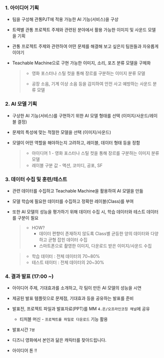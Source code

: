 ### 1. 아이디어 기획

- 팀을 구성해 관통PJT에 적용 가능한 AI 기능(서비스)을 구상

- 트랙별 관통 프로젝트 주제와 관련된 분야에서 활용 가능한 이미지 및 사운드 모델을 기획

- 관통 프로젝트 주제와 관련하여 어떤 문제를 해결해 보고 싶은지 팀원들과 자유롭게 이야기

- Teachable Machine으로 구현 가능한 이미지, 소리, 포즈 분류 모델을 구체화

  > - 영화 포스터나 스틸 컷을 통해 장르를 구분하는 이미지 분류 모델
  >
  > - 공장 소음, 기계 이상 소음 등을 감지하여 안전 사고 예방하는 사운드 분류 모델

### 2. AI 모델 기획

- 구상한 AI 기능(서비스)를 구현하기 위한 AI 모델 형태를 선택 (이미지/사운드/레이블 결정)

- 문제의 특성에 맞는 적절한 모델을 선택 (이미지/사운드)

- 모델이 어떤 역할을 해야하는지 고려하고, 레이블, 데이터 형태 등을 정함

  > - 아이디어 1 - 영화 포스터나 스틸 컷을 통해 장르를 구분하는 이미지 분류 모델
  > - 레이블 구분 값 - 액션, 코미디, 공포, SF

### 3. 데이터 수집 및 훈련/테스트

- 관련 데이터를 수집하고 Teachable Machine을 활용하여 AI 모델을 만듦

- 모델 학습에 필요한 데이터를 수집하고 정확한 레이블(Class)를 부여

- 또한 AI 모델의 성능을 평가하기 위해 데이터 수집 시, 학습 데이터와 테스트 데이터를 구분이 필요

  > - HOW?
  >   - 데이터 편향이 존재하지 않도록 Class별 균등한 양의 데이터와 다양하고 균형 잡힌 데이터 수집
  >   - 스마트폰으로 촬영한 이미지, 다운로드 받은 이미지/사운드 수집

  > - 학습 데이터 : 전체 데이터의 70~80%
  > - 테스트 테이터 : 전체 데이터의 20~30%

### 4. 결과 발표 (17:00 ~)

- 아이디어 주제, 기대효과를 소개하고, 각 팀이 만든 AI 모델의 성능을 시연
- 제공된 발표 템플릿으로 문제점, 기대효과 등을 공유하는 발표를 준비
- 발표전, 프로젝트 파일과 발표자료(PPT)를 MM `4.온/오프라인코칭 채널`에 공유
  - 티처블 머신 - `프로젝트를 파일로 다운로드` 기능 활용
- 발표시간 `7분`

- 디즈니 영화에서 본인과 닮은 캐릭터를 찾아드립니다. 
- 아이디어 톤 !!  